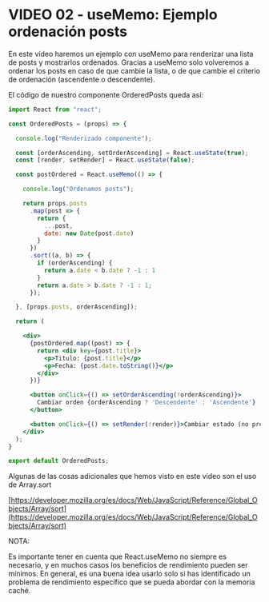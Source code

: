 # VIDEO 02 - useMemo: Ejemplo ordenación posts

En este vídeo haremos un ejemplo con useMemo para renderizar una lista de posts y mostrarlos ordenados. Gracias a useMemo solo volveremos a ordenar los posts en caso de que cambie la lista, o de que cambie el criterio de ordenación (ascendente o descendente).

El código de nuestro componente OrderedPosts queda así:

```jsx
import React from "react";

const OrderedPosts = (props) => {

  console.log("Renderizado componente");

  const [orderAscending, setOrderAscending] = React.useState(true);
  const [render, setRender] = React.useState(false);

  const postOrdered = React.useMemo(() => {

    console.log("Ordenamos posts");

    return props.posts
      .map(post => {
        return {
          ...post,
          date: new Date(post.date)
        }
      })
      .sort((a, b) => {
        if (orderAscending) {
          return a.date < b.date ? -1 : 1
        }
        return a.date > b.date ? -1 : 1;
      });

  }, [props.posts, orderAscending]);

  return (

    <div>
      {postOrdered.map((post) => {
        return <div key={post.title}>
          <p>Titulo: {post.title}</p>
          <p>Fecha: {post.date.toString()}</p>
        </div>
      })}

      <button onClick={() => setOrderAscending(!orderAscending)}>
        Cambiar orden {orderAscending ? 'Descendente' : 'Ascendente'}
      </button>

      <button onClick={() => setRender(!render)}>Cambiar estado (no provoca ordenación)</button>
    </div>
  );
}

export default OrderedPosts;
```

Algunas de las cosas adicionales que hemos visto en este vídeo son el uso de Array.sort

[https://developer.mozilla.org/es/docs/Web/JavaScript/Reference/Global_Objects/Array/sort](https://developer.mozilla.org/es/docs/Web/JavaScript/Reference/Global_Objects/Array/sort) 

NOTA:

Es importante tener en cuenta que React.useMemo no siempre es necesario, y en muchos casos los beneficios de rendimiento pueden ser mínimos. En general, es una buena idea usarlo solo si has identificado un problema de rendimiento específico que se pueda abordar con la memoria caché.
